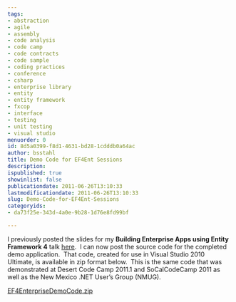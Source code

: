 ```yaml
---
tags:
- abstraction
- agile
- assembly
- code analysis
- code camp
- code contracts
- code sample
- coding practices
- conference
- csharp
- enterprise library
- entity
- entity framework
- fxcop
- interface
- testing
- unit testing
- visual studio
menuorder: 0
id: 8d5a0399-f8d1-4631-bd28-1cdddb0a64ac
author: bsstahl
title: Demo Code for EF4Ent Sessions
description: 
ispublished: true
showinlist: false
publicationdate: 2011-06-26T13:10:33
lastmodificationdate: 2011-06-26T13:10:33
slug: Demo-Code-for-EF4Ent-Sessions
categoryids:
- da73f25e-343d-4a0e-9b28-1d76e8fd99bf

---
```


I previously posted the slides for my **Building Enterprise Apps using Entity Framework 4** talk [here](http://www.cognitiveinheritance.com/post/Desert-Code-Camp-Presentation.aspx).  I can now post the source code for the completed demo application.  That code, created for use in Visual Studio 2010 Ultimate, is available in zip format below.  This is the same code that was demonstrated at Desert Code Camp 2011.1 and SoCalCodeCamp 2011 as well as the New Mexico .NET User’s Group (NMUG).

[EF4EnterpriseDemoCode.zip](https://docs.google.com/uc?id=0B6PPrBnxN6VtMGRhNzZhOGUtNGY5NC00M2IyLTgxYzMtOTVlNDU0MDQyNjc1&amp;export=download&amp;hl=en_US "https://docs.google.com/uc?id=0B6PPrBnxN6VtMGRhNzZhOGUtNGY5NC00M2IyLTgxYzMtOTVlNDU0MDQyNjc1&amp;export=download&amp;hl=en_US")

